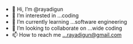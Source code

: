 - 👋 Hi, I’m @rayadigun
- 👀 I’m interested in ...coding
- 🌱 I’m currently learning ...software engineering
- 💞️ I’m looking to collaborate on ...wide coding
- 📫 How to reach me ...rayadigun@gmail.com

<!---
rayadigun/rayadigun is a ✨ special ✨ repository because its `README.md` (this file) appears on your GitHub profile.
You can click the Preview link to take a look at your changes.
--->
